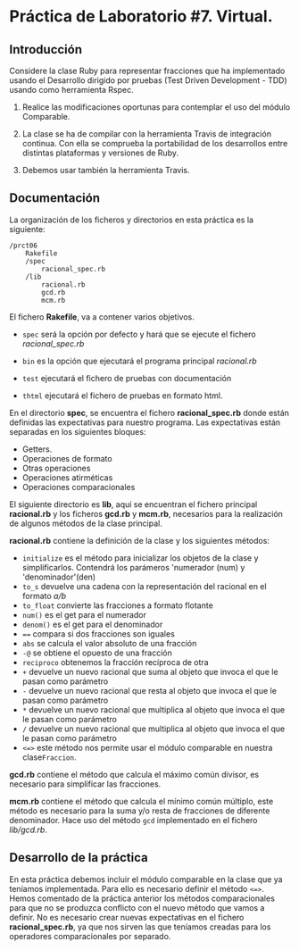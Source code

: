 Práctica de Laboratorio #7. Virtual.
================

Introducción
------------

Considere la clase Ruby para representar fracciones que ha implementado usando el Desarrollo dirigido por pruebas (Test Driven Development - TDD) usando como herramienta Rspec. 

1. Realice las modificaciones oportunas para contemplar el uso del módulo Comparable.

2. La clase se ha de compilar con la herramienta Travis de integración continua. Con ella se comprueba la portabilidad de los desarrollos entre distintas plataformas y versiones de Ruby.

3. Debemos usar también la herramienta Travis. 

Documentación
------------

La organización de los ficheros y directorios en esta práctica es la siguiente:

```
/prct06
	Rakefile
	/spec
		racional_spec.rb
	/lib
		racional.rb
		gcd.rb
		mcm.rb
```

El fichero **Rakefile**, va a contener varios objetivos.

* `spec` será la opción por defecto y hará que se ejecute el fichero _racional_spec.rb_

* `bin` es la opción que ejecutará el programa principal _racional.rb_

* `test` ejecutará el fichero de pruebas con documentación

* `thtml` ejecutará el fichero de pruebas en formato html. 

En el directorio **spec**, se encuentra el fichero **racional_spec.rb** donde están definidas las expectativas para nuestro programa. 
Las expectativas están separadas en los siguientes bloques:

* Getters.
* Operaciones de formato
* Otras operaciones
* Operaciones atirméticas
* Operaciones comparacionales

El siguiente directorio es **lib**, aquí se encuentran el fichero principal **racional.rb** y los ficheros **gcd.rb** y **mcm.rb**, necesarios para la realización de algunos métodos de la clase principal. 

**racional.rb** contiene la definición de la clase y los siguientes métodos:

* `initialize` es el método para inicializar los objetos de la clase y simplificarlos. Contendrá los parámeros 'numerador (num) y 'denominador'(den)
* `to_s` devuelve una cadena con la representación del racional en el formato _a/b_
* `to_float` convierte las fracciones a formato flotante
* `num()` es el get para el numerador
* `denom()` es el get para el denominador
* `==` compara si dos fracciones son iguales
* `abs` se calcula el valor absoluto de una fracción
* `-@` se obtiene el opuesto de una fracción
* `reciproco` obtenemos la fracción recíproca de otra
* `+` devuelve un nuevo racional que suma al objeto que invoca el que le pasan como parámetro
* `-` devuelve un nuevo racional que resta al objeto que invoca el que le pasan como parámetro 
* `*` devuelve un nuevo racional que multiplica al objeto que invoca el que le pasan como parámetro
* `/` devuelve un nuevo racional que multiplica al objeto que invoca el que le pasan como parámetro
* `<=>` este método nos permite usar el módulo comparable en nuestra clase`Fraccion`.

**gcd.rb** contiene el método que calcula el máximo común divisor, es necesario para simplificar las fracciones.

**mcm.rb** contiene el método que calcula el mínimo común múltiplo, este método es necesario para la suma y/o resta de fracciones de diferente denominador. Hace uso del método `gcd` implementado en el fichero _lib/gcd.rb_.

Desarrollo de la práctica
------------

En esta práctica debemos incluir el módulo comparable en la clase que ya teníamos implementada. Para ello es necesario definir el método `<=>`. Hemos comentado de la práctica anterior los métodos comparacionales para que no se produzca conflicto con el nuevo método que vamos a definir.
No es necesario crear nuevas expectativas en el fichero **racional_spec.rb**, ya que nos sirven las que teníamos creadas para los operadores comparacionales por separado.
